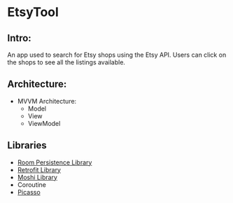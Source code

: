 # EtsyTool

## Intro:

An app used to search for Etsy shops using the Etsy API. Users can click on the shops to see all the listings available. 

## Architecture:

* MVVM Architecture:
  * Model
  * View
  * ViewModel   
  
## Libraries

* [Room Persistence Library](https://github.com/samyups1111/EtsyTool/tree/main/app/src/main/java/com/sammydj/etsytool/database)
* [Retrofit Library](https://github.com/samyups1111/EtsyTool/tree/main/app/src/main/java/com/sammydj/etsytool/networking)
* [Moshi Library](https://github.com/samyups1111/EtsyTool/blob/main/app/src/main/java/com/sammydj/etsytool/networking/Retrofit.kt)
* Coroutine
* [Picasso](https://github.com/samyups1111/EtsyTool/blob/main/app/src/main/java/com/sammydj/etsytool/util/BindPictureToImageView.kt)
